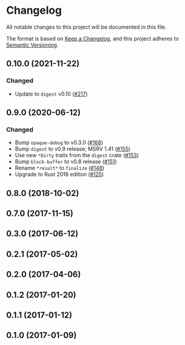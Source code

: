 # Changelog

All notable changes to this project will be documented in this file.

The format is based on [Keep a Changelog](https://keepachangelog.com/en/1.0.0/),
and this project adheres to [Semantic Versioning](https://semver.org/spec/v2.0.0.html).

## 0.10.0 (2021-11-22)
### Changed
- Update to `digest` v0.10 ([#217])

[#217]: https://github.com/RustCrypto/hashes/pull/217

## 0.9.0 (2020-06-12)
### Changed
- Bump `opaque-debug` to v0.3.0 ([#168])
- Bump `digest` to v0.9 release; MSRV 1.41 ([#155])
- Use new `*Dirty` traits from the `digest` crate ([#153])
- Bump `block-buffer` to v0.8 release ([#151])
- Rename `*result*` to `finalize` ([#148])
- Upgrade to Rust 2018 edition ([#125])

[#168]: https://github.com/RustCrypto/hashes/pull/168
[#155]: https://github.com/RustCrypto/hashes/pull/155
[#153]: https://github.com/RustCrypto/hashes/pull/153
[#151]: https://github.com/RustCrypto/hashes/pull/151
[#148]: https://github.com/RustCrypto/hashes/pull/148
[#125]: https://github.com/RustCrypto/hashes/pull/125

## 0.8.0 (2018-10-02)

## 0.7.0 (2017-11-15)

## 0.3.0 (2017-06-12)

## 0.2.1 (2017-05-02)

## 0.2.0 (2017-04-06)

## 0.1.2 (2017-01-20)

## 0.1.1 (2017-01-12)

## 0.1.0 (2017-01-09)
